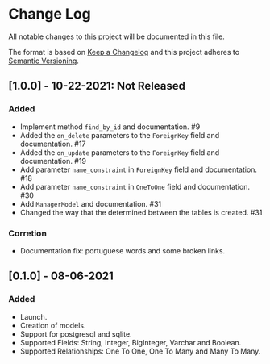 # Change Log

All notable changes to this project will be documented in this file.

The format is based on [Keep a Changelog](http://keepachangelog.com/)
and this project adheres to [Semantic Versioning](http://semver.org/).

## [1.0.0] - 10-22-2021: Not Released

### Added
- Implement method `find_by_id` and documentation. #9 
- Added the `on_delete` parameters to the `ForeignKey` field and documentation. #17
- Added the `on_update` parameters to the `ForeignKey` field and documentation. #19 
- Add parameter `name_constraint` in `ForeignKey` field and documentation. #18 
- Add parameter `name_constraint` in `OneToOne` field and documentation. #30 
- Add `ManagerModel` and documentation. #31 
- Changed the way that the determined between the tables is created. #31 

### Corretion
- Documentation fix: portuguese words and some broken links.

## [0.1.0] - 08-06-2021

### Added
- Launch.
- Creation of models.
- Support for postgresql and sqlite.
- Supported Fields: String, Integer, BigInteger, Varchar and Boolean.
- Supported Relationships: One To One, One To Many and Many To Many.